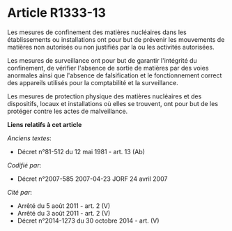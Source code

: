 # Article R1333-13

Les mesures de confinement des matières nucléaires dans les établissements ou installations ont pour but de prévenir les
mouvements de matières non autorisés ou non justifiés par la ou les activités autorisées.

Les mesures de surveillance ont pour but de garantir l'intégrité du confinement, de vérifier l'absence de sortie de matières
par des voies anormales ainsi que l'absence de falsification et le fonctionnement correct des appareils utilisés pour la
comptabilité et la surveillance.

Les mesures de protection physique des matières nucléaires et des dispositifs, locaux et installations où elles se trouvent,
ont pour but de les protéger contre les actes de malveillance.

**Liens relatifs à cet article**

_Anciens textes_:

  - Décret n°81-512 du 12 mai 1981 - art. 13 (Ab)

_Codifié par_:

  - Décret n°2007-585 2007-04-23 JORF 24 avril 2007

_Cité par_:

  - Arrêté du 5 août 2011 - art. 2 (V)
  - Arrêté du 3 août 2011 - art. 2 (V)
  - Décret n°2014-1273 du 30 octobre 2014 - art. (V)
